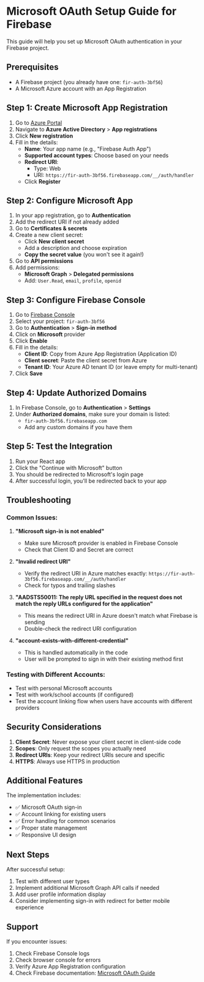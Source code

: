 # Microsoft OAuth Setup Guide for Firebase

This guide will help you set up Microsoft OAuth authentication in your Firebase project.

## Prerequisites

- A Firebase project (you already have one: `fir-auth-3bf56`)
- A Microsoft Azure account with an App Registration

## Step 1: Create Microsoft App Registration

1. Go to [Azure Portal](https://portal.azure.com/)
2. Navigate to **Azure Active Directory** > **App registrations**
3. Click **New registration**
4. Fill in the details:
   - **Name**: Your app name (e.g., "Firebase Auth App")
   - **Supported account types**: Choose based on your needs
   - **Redirect URI**: 
     - Type: Web
     - URI: `https://fir-auth-3bf56.firebaseapp.com/__/auth/handler`
   - Click **Register**

## Step 2: Configure Microsoft App

1. In your app registration, go to **Authentication**
2. Add the redirect URI if not already added
3. Go to **Certificates & secrets**
4. Create a new client secret:
   - Click **New client secret**
   - Add a description and choose expiration
   - **Copy the secret value** (you won't see it again!)
5. Go to **API permissions**
6. Add permissions:
   - **Microsoft Graph** > **Delegated permissions**
   - Add: `User.Read`, `email`, `profile`, `openid`

## Step 3: Configure Firebase Console

1. Go to [Firebase Console](https://console.firebase.google.com/)
2. Select your project: `fir-auth-3bf56`
3. Go to **Authentication** > **Sign-in method**
4. Click on **Microsoft** provider
5. Click **Enable**
6. Fill in the details:
   - **Client ID**: Copy from Azure App Registration (Application ID)
   - **Client secret**: Paste the client secret from Azure
   - **Tenant ID**: Your Azure AD tenant ID (or leave empty for multi-tenant)
7. Click **Save**

## Step 4: Update Authorized Domains

1. In Firebase Console, go to **Authentication** > **Settings**
2. Under **Authorized domains**, make sure your domain is listed:
   - `fir-auth-3bf56.firebaseapp.com`
   - Add any custom domains if you have them

## Step 5: Test the Integration

1. Run your React app
2. Click the "Continue with Microsoft" button
3. You should be redirected to Microsoft's login page
4. After successful login, you'll be redirected back to your app

## Troubleshooting

### Common Issues:

1. **"Microsoft sign-in is not enabled"**
   - Make sure Microsoft provider is enabled in Firebase Console
   - Check that Client ID and Secret are correct

2. **"Invalid redirect URI"**
   - Verify the redirect URI in Azure matches exactly: `https://fir-auth-3bf56.firebaseapp.com/__/auth/handler`
   - Check for typos and trailing slashes

3. **"AADSTS50011: The reply URL specified in the request does not match the reply URLs configured for the application"**
   - This means the redirect URI in Azure doesn't match what Firebase is sending
   - Double-check the redirect URI configuration

4. **"account-exists-with-different-credential"**
   - This is handled automatically in the code
   - User will be prompted to sign in with their existing method first

### Testing with Different Accounts:

- Test with personal Microsoft accounts
- Test with work/school accounts (if configured)
- Test the account linking flow when users have accounts with different providers

## Security Considerations

1. **Client Secret**: Never expose your client secret in client-side code
2. **Scopes**: Only request the scopes you actually need
3. **Redirect URIs**: Keep your redirect URIs secure and specific
4. **HTTPS**: Always use HTTPS in production

## Additional Features

The implementation includes:
- ✅ Microsoft OAuth sign-in
- ✅ Account linking for existing users
- ✅ Error handling for common scenarios
- ✅ Proper state management
- ✅ Responsive UI design

## Next Steps

After successful setup:
1. Test with different user types
2. Implement additional Microsoft Graph API calls if needed
3. Add user profile information display
4. Consider implementing sign-in with redirect for better mobile experience

## Support

If you encounter issues:
1. Check Firebase Console logs
2. Check browser console for errors
3. Verify Azure App Registration configuration
4. Check Firebase documentation: [Microsoft OAuth Guide](https://firebase.google.com/docs/auth/web/microsoft-oauth)
